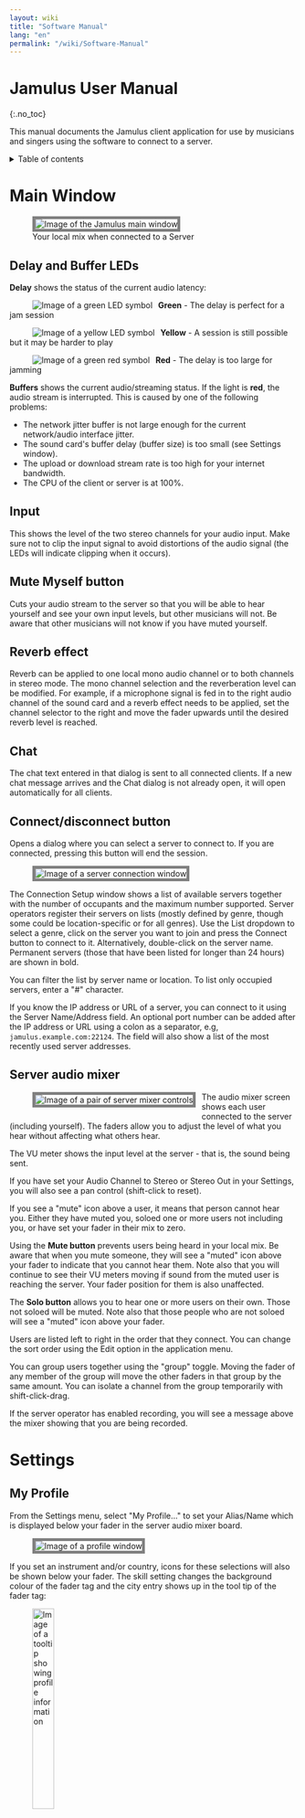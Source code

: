 ```yaml
---
layout: wiki
title: "Software Manual"
lang: "en"
permalink: "/wiki/Software-Manual"
---
```

# Jamulus User Manual
 {:.no_toc}

This manual documents the Jamulus client application for use by musicians and singers using the software to connect to a server.

<details markdown="1">

<summary>Table of contents</summary>

* TOC
 {:toc}

</details>  

# Main Window


<figure>
	<img src="{{site.url}}/assets/img/en-screenshots/main-screen-medium.png" style="border: 5px solid grey;" loading="lazy" alt="Image of the Jamulus main window">
	<figcaption>Your local mix when connected to a Server</figcaption>
</figure>

## Delay and Buffer LEDs

**Delay** shows the status of the current audio latency:

<figure><img src="{{site.url}}/assets/img/en-screenshots/led-green.png" style="float:left; margin-right:10px;" loading="lazy" alt="Image of a green LED symbol"></figure>

**Green** - The delay is perfect for a jam session

<figure><img src="{{site.url}}/assets/img/en-screenshots/led-yellow.png" style="float:left; margin-right:10px;" loading="lazy" alt="Image of a yellow LED symbol"></figure>

**Yellow** - A session is still possible but it may be harder to play

<figure><img src="{{site.url}}/assets/img/en-screenshots/led-red.png"  style="float:left; margin-right:10px; clear: both;" loading="lazy" alt="Image of a green red symbol"></figure>

**Red** - The delay is too large for jamming

**Buffers** shows the current audio/streaming status. If the light is **red**, the audio stream is interrupted. This is caused by one of the following problems:

- The network jitter buffer is not large enough for the current network/audio interface jitter.
- The sound card's buffer delay (buffer size) is too small (see Settings window).
- The upload or download stream rate is too high for your internet bandwidth.
- The CPU of the client or server is at 100%.


## Input

This shows the level of the two stereo channels for your audio input.
Make sure not to clip the input signal to avoid distortions of the audio signal (the LEDs will indicate clipping when it occurs).

## Mute Myself button

Cuts your audio stream to the server so that you will be able to hear yourself and see your own input levels, but other musicians will not. Be aware that other musicians will not know if you have muted yourself.

## Reverb effect

Reverb can be applied to one local mono audio channel or to both channels in stereo mode.
The mono channel selection and the reverberation level can be modified. For example, if a microphone signal is fed
in to the right audio channel of the sound card and a reverb effect needs to be applied, set the channel selector
to the right and move the fader upwards until the desired reverb level is reached.


## Chat

The chat text entered in that dialog is sent to
all connected clients. If a new chat message arrives and the Chat dialog is not already open, it will
open automatically for all clients.

## Connect/disconnect button

Opens a dialog where you can select a server to connect to. If you are connected,
pressing this button will end the session.

<figure><img src="{{site.url}}/assets/img/en-screenshots/connection-setup-window.png" style="border: 5px solid grey;" loading="lazy" alt="Image of a server connection window"></figure>

The Connection Setup window shows a list of available servers together with the number of occupants and the maximum number supported. Server operators register their servers on lists (mostly defined by genre, though some could be location-specific or for all genres). Use the List dropdown to select a genre, click on the server you want to join and press the Connect button to connect to it. Alternatively, double-click on the server name. Permanent servers (those that have been listed for longer than 24 hours) are shown in bold.

You can filter the list by server name or location. To list only occupied servers, enter a "#" character.

If you know the IP address or URL of a server, you can connect to it using the Server Name/Address
field. An optional port number can be added after the IP address or URL using a colon as a separator, e.g,
`jamulus.example.com:22124`. The field will also show a list of the most recently used server addresses.

## Server audio mixer

<figure><img src="{{site.url}}/assets/img/en-screenshots/mixer-channles.png" style="float:left; margin-right:10px; margin-bottom:20px; border: 5px solid grey;" loading="lazy" alt="Image of a pair of server mixer controls"></figure>

The audio mixer screen shows each user connected to the server (including yourself).
The faders allow you to adjust the level of what you hear without affecting what others hear.

The VU meter shows the input level at the server - that is, the sound being sent.

If you have set your Audio Channel to Stereo or Stereo Out in your Settings, you will also see a pan control (shift-click to reset).

If you see a "mute" icon above a user, it means that person cannot hear you. Either they have muted you, soloed one or more users not including you, or have set your fader in their mix to zero.

Using the **Mute button** prevents users being heard in your local mix. Be aware that when you mute someone, they will see a "muted" icon above your fader to indicate that you cannot hear them. Note also that you will continue to see their VU meters moving if sound from the muted user is reaching the server. Your fader position for them is also unaffected.

The **Solo button** allows you to hear one or more users on their own. Those not soloed will be muted. Note also that those people who are not soloed will see a "muted" icon above your fader.

Users are listed left to right in the order that they connect. You can change the sort order using the Edit option in the application menu.

You can group users together using the "group" toggle. Moving the fader of any member of the group will move the other faders in that group by the same amount. You can isolate a channel from the group temporarily with shift-click-drag.

If the server operator has enabled recording, you will see a message above the mixer showing that you are being recorded.




# Settings

## My Profile

From the Settings menu, select "My Profile..." to set your Alias/Name
which is displayed below your fader in the server audio mixer board.

<figure><img src="{{site.url}}/assets/img/en-screenshots/settings-profile.png" style="border: 5px solid grey;" loading="lazy" alt="Image of a profile window"></figure>

If you set an instrument and/or country, icons for these selections will also be shown below your fader. The skill setting changes the background colour of the fader tag and the city entry shows up in the tool tip of the fader tag:

<figure><img src="{{site.url}}/assets/img/en-screenshots/profile-tooltip.png" style="width:30%;" loading="lazy" alt="Image of a tooltip showing profile information"></figure>


### Skin

This applies a skin to the main window, some of which are designed to accommodate larger ensembles.

### Mixer rows

This sets the number of rows displayed in the server audio mixer, for use with larger ensembles.


## Audio/Network Setup

<figure><img src="{{site.url}}/assets/img/en-screenshots/settings-network.png" style="border: 5px solid grey;" loading="lazy" alt="Image of a profile window"></figure>

### Device

Under the Windows operating system the ASIO driver (sound card) can be selected using Jamulus. If the selected ASIO
driver is not valid an error message is shown and the previous valid driver is selected. Under macOS the input and output hardware can be selected.

### Input/output channel mapping

<figure><img src="{{site.url}}/assets/img/en-screenshots/channel-mapping.png" style="float:left; margin-right:10px; margin-bottom:20px;" loading="lazy" alt="Image of Input and output channel mapping"></figure>

If the selected sound card device offers more than one input or output channel, the _Input Channel Mapping
and Output Channel Mapping_ settings are visible. For each Jamulus input/output channel (left and right channel)
a different actual sound card channel can be selected.

### Audio channels

Selects the number of audio channels to be used for communication between client and server. There are three modes
available:

**Mono** and **Stereo** modes use one and two audio channels respectively.

**Mono-in/Stereo-out**: The audio signal sent to the server is mono but the return signal is stereo. This is useful if the sound card has the instrument on one input channel and the microphone on the other. In that case
the two input signals can be mixed to one mono channel but the server mix is heard in stereo.

Enabling stereo mode will increase your stream's data rate. Make sure your upload rate does
not exceed the available upload speed of your internet connection.

In stereo streaming mode, no audio channel selection for the reverb effect will be available on
the main window since the effect is applied to both channels in this case.

### Audio quality

The higher the audio quality, the higher your audio stream's data rate. Make sure your upload rate does not exceed the available upload speed of your internet connection.

### Buffer Delay

The buffer delay setting is a fundamental setting of the Jamulus software. This setting has an influence on many
connection properties. Three buffer sizes are supported:

- **64 samples** The preferred setting. Provides the lowest latency but does not work with all sound cards.
- **128 samples** Should work for most available sound cards.
- **256 samples** Should only be used on very slow computers, or with a slow internet connection.

Some sound card drivers do not allow the buffer delay to be changed from within the Jamulus software.
In this case the buffer delay setting is disabled and has to be changed using the sound card driver. On Windows, press the ASIO Setup button to open the driver settings panel.

On Linux, use the JACK configuration tool to change the buffer size.

The actual buffer delay has an influence on the connection status, the current upload rate and the overall delay.
The lower the buffer size, the higher the probability of a red light in the status indicator (dropouts) and the
higher the upload rate and the lower the overall delay.

The buffer setting is therefore a trade-off between audio quality and overall delay.



### Jitter Buffer

The jitter buffer compensates for network and sound card timing jitters. The size of the buffer
therefore influences the quality of the audio stream (how many dropouts occur) and the overall delay
(the longer the buffer, the higher the delay).

You can set the jitter buffer size manually for your local client and the remote server. For the local jitter
buffer, dropouts in the audio stream are indicated by the light below the jitter buffer size faders.
If the light turns to red, a buffer overrun/underrun has taken place and the audio stream is interrupted.

The jitter buffer setting is therefore a trade-off between audio quality and overall delay.

If the Auto setting is enabled, the jitter buffers
of your local client and the remote server are set automatically based on measurements of the network and sound card
timing jitter. If the Auto check is enabled, the jitter buffer size faders are disabled (they cannot be moved with the mouse).

### Enable small network buffers

Allows support for very small network audio packets. These are only used if the sound card buffer delay is smaller than 128 samples. The smaller the network buffers, the
lower the audio latency. But at the same time the network load increases and the probability of audio dropouts
also increases.

### Measurements

The Ping Time is the time required for the audio stream to travel from the client to the server and back again.
This delay is introduced by the network and ideally should be about 20-30 ms. When this delay is higher than about 50 ms, it starts to become
more noticeable and you may find it harder to keep in time, though it is still possible once you get used to it. Factors such as tempo, the instrument
played or headphone isolation will have an impact on the delay you find you can deal with.
The most probable causes for a high delay are that your distance to the server is too large or your internet connection is not sufficient.

Overall Delay is calculated from the current Ping Time and the delay introduced by the current buffer settings.

Audio Upstream Rate depends on the current audio packet size and compression setting. Make sure that the upstream
rate is not higher than your available internet upload speed (check this with a service such as [librespeed.org](https://librespeed.org/)).

## Advanced Setup

<figure><img src="{{site.url}}/assets/img/en-screenshots/settings-advanced.png" style="border: 5px solid grey;" loading="lazy" alt="Image of a profile window"></figure>

### Custom directory server address

Leave this blank unless you need to enter the address of a directory server other than the default.

### New Client Level

This setting defines the fader level of a newly connected client in percent. If a new user connects
to the current server, they will get the specified initial fader level if no other fader level from a previous connection of
that user was already stored. You can set all users in an occupied server to this level using Edit > "Set All Faders to New Client Level".

### Input Boost

Increases the gain from your device. Use this if your device delivers a gain that is too quiet for Jamulus.

### Feedback Protection

Attempts to detect audio feedback loops. Once detected, this feature will activate the "Mute Myself" button and show an explanation message to enable you to fix the problem.


### Input Balance

Controls the relative levels of the left and right local audio channels. For a mono signal
it acts as a pan between the two channels. For example, if a microphone is connected to the right input channel and
an instrument is connected to the left input channel which is much louder than the microphone, move the audio fader to increase the relative volume of the mic.
